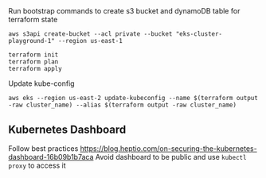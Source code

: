 ##

Run bootstrap commands to create s3 bucket and dynamoDB table for terraform state

```shell
aws s3api create-bucket --acl private --bucket "eks-cluster-playground-1" --region us-east-1
```

```shell
terraform init
terraform plan
terraform apply
```


Update kube-config

```shell
aws eks --region us-east-2 update-kubeconfig --name $(terraform output -raw cluster_name) --alias $(terraform output -raw cluster_name)
```

## Kubernetes Dashboard

Follow best practices https://blog.heptio.com/on-securing-the-kubernetes-dashboard-16b09b1b7aca
Avoid dashboard to be public and use `kubectl proxy` to access it



